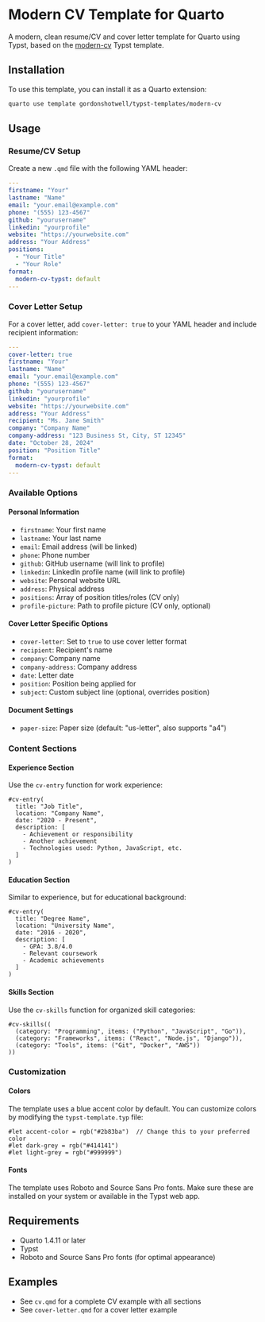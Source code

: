 # Modern CV Template for Quarto

A modern, clean resume/CV and cover letter template for Quarto using Typst, based on the [modern-cv](https://github.com/DeveloperPaul123/modern-cv) Typst template.


## Installation

To use this template, you can install it as a Quarto extension:

```bash
quarto use template gordonshotwell/typst-templates/modern-cv
```

## Usage

### Resume/CV Setup

Create a new `.qmd` file with the following YAML header:

```yaml
---
firstname: "Your"
lastname: "Name"
email: "your.email@example.com"
phone: "(555) 123-4567"
github: "yourusername"
linkedin: "yourprofile"
website: "https://yourwebsite.com"
address: "Your Address"
positions:
  - "Your Title"
  - "Your Role"
format:
  modern-cv-typst: default
---
```

### Cover Letter Setup

For a cover letter, add `cover-letter: true` to your YAML header and include recipient information:

```yaml
---
cover-letter: true
firstname: "Your"
lastname: "Name"
email: "your.email@example.com"
phone: "(555) 123-4567"
github: "yourusername"
linkedin: "yourprofile"
website: "https://yourwebsite.com"
address: "Your Address"
recipient: "Ms. Jane Smith"
company: "Company Name"
company-address: "123 Business St, City, ST 12345"
date: "October 28, 2024"
position: "Position Title"
format:
  modern-cv-typst: default
---
```

### Available Options

#### Personal Information
- `firstname`: Your first name
- `lastname`: Your last name
- `email`: Email address (will be linked)
- `phone`: Phone number
- `github`: GitHub username (will link to profile)
- `linkedin`: LinkedIn profile name (will link to profile)
- `website`: Personal website URL
- `address`: Physical address
- `positions`: Array of position titles/roles (CV only)
- `profile-picture`: Path to profile picture (CV only, optional)

#### Cover Letter Specific Options
- `cover-letter`: Set to `true` to use cover letter format
- `recipient`: Recipient's name
- `company`: Company name
- `company-address`: Company address
- `date`: Letter date
- `position`: Position being applied for
- `subject`: Custom subject line (optional, overrides position)

#### Document Settings
- `paper-size`: Paper size (default: "us-letter", also supports "a4")

### Content Sections

#### Experience Section
Use the `cv-entry` function for work experience:

```typst
#cv-entry(
  title: "Job Title",
  location: "Company Name",
  date: "2020 - Present",
  description: [
    - Achievement or responsibility
    - Another achievement
    - Technologies used: Python, JavaScript, etc.
  ]
)
```

#### Education Section
Similar to experience, but for educational background:

```typst
#cv-entry(
  title: "Degree Name",
  location: "University Name",
  date: "2016 - 2020",
  description: [
    - GPA: 3.8/4.0
    - Relevant coursework
    - Academic achievements
  ]
)
```

#### Skills Section
Use the `cv-skills` function for organized skill categories:

```typst
#cv-skills((
  (category: "Programming", items: ("Python", "JavaScript", "Go")),
  (category: "Frameworks", items: ("React", "Node.js", "Django")),
  (category: "Tools", items: ("Git", "Docker", "AWS"))
))
```

### Customization

#### Colors
The template uses a blue accent color by default. You can customize colors by modifying the `typst-template.typ` file:

```typst
#let accent-color = rgb("#2b83ba")  // Change this to your preferred color
#let dark-grey = rgb("#414141")
#let light-grey = rgb("#999999")
```

#### Fonts
The template uses Roboto and Source Sans Pro fonts. Make sure these are installed on your system or available in the Typst web app.

## Requirements

- Quarto 1.4.11 or later
- Typst
- Roboto and Source Sans Pro fonts (for optimal appearance)

## Examples

- See `cv.qmd` for a complete CV example with all sections
- See `cover-letter.qmd` for a cover letter example